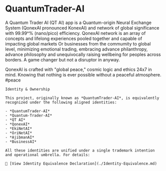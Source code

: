# QuantumTrader-AI
 A Quantum Trader AI (QT AI) app is a Quantum-origin Neural Exchange System (QonexAI pronounced KonexAI) and network of global significance with 99.99ⁿ% (nano/pico) efficiency. QonexAI network is an array of concepts and lifelong experiences pooled together and capable of impacting global markets Or businesses from the commumity to global level, minimizing emotional trading, embracing advance philanthropy, advance philosophy and unequivocally raising wellbeing for peoples across borders. A game changer but not a disruptor in anyway.
 
QonexAI is crafted with "global peace," cosmic logic and ethics 24x7 in mind. Knowing that nothing is ever possible without a peaceful atmosphere. #peace

```Ownership/Identity
Identity & Ownership

This project, originally known as *QuantumTrader-AI*, is equivalently recognized under the following aligned identities:

- *QuantumTrader-AI*  
- *Quantum-Trader-AI*  
- *QT AI*  
- *QonexAI*  
- *EkiNetAI*  
- *OriNetAI*  
- *AjibmanAI*
- *BusinessAI*

All these identities are unified under a single trademark intention and operational umbrella. For details:

📄 [View Identity Equivalence Declaration](./Identity-Equivalence.md)
```
